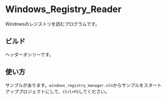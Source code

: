 # Windows_Registry_Reader
Windowsのレジストリを読むプログラムです。

## ビルド

ヘッダーオンリーです。

## 使い方

サンプルがあります。``windows_registry_manager.sln``からサンプルをスタートアッププロジェクトにして、``Ctrl+F5``してください。
